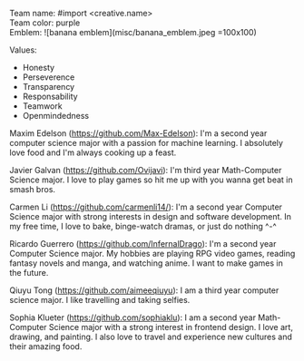 Team name: #import <creative.name> <br>
Team color: purple <br>
Emblem: ![banana emblem](misc/banana_emblem.jpeg =100x100)

Values:
- Honesty
- Perseverence
- Transparency
- Responsability
- Teamwork
- Openmindedness

Maxim Edelson (https://github.com/Max-Edelson): I'm a second year computer science major with a passion for machine learning. I absolutely love food and I'm always cooking up a feast.

Javier Galvan (https://github.com/Ovijavi): I'm third year Math-Computer Science major. I love to play games so hit me up with you wanna get beat in smash bros. 

Carmen Li (https://github.com/carmenli14/): I'm a second year Computer Science major with strong interests in design and software development. In my free time, I love to bake, binge-watch dramas, or just do nothing ^-^

Ricardo Guerrero (https://github.com/InfernalDrago): I'm a second year Computer Science major. My hobbies are playing RPG video games, reading fantasy novels and manga, and watching anime. I want to make games in the future.

Qiuyu Tong (https://github.com/aimeeqiuyu): I am a third year computer science major. I like travelling and taking selfies. 

Sophia Klueter (https://github.com/sophiaklu): I am a second year Math-Computer Science major with a strong interest in frontend design. I love art, drawing, and painting. I also love to travel and experience new cultures and their amazing food.
